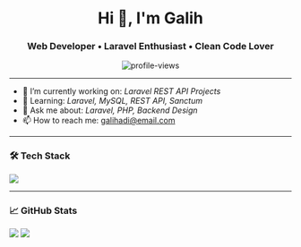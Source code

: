 <h1 align="center">Hi 👋, I'm Galih</h1>
<h3 align="center">Web Developer • Laravel Enthusiast • Clean Code Lover</h3>

<p align="center">
  <img src="https://komarev.com/ghpvc/?username=GalihAdiPrayoga&label=Profile%20views&color=0e75b6&style=flat" alt="profile-views" />
</p>

---

- 🔭 I’m currently working on: *Laravel REST API Projects*  
- 🌱 Learning: *Laravel, MySQL, REST API, Sanctum*  
- 💬 Ask me about: *Laravel, PHP, Backend Design*  
- 📫 How to reach me: [galihadi@email.com](mailto:gprayoga742@gmail.com)

---

### 🛠 Tech Stack
<p>
  <img src="https://skillicons.dev/icons?i=php,laravel,mysql,git,github,postman,vscode,react,javascript" />
</p>

---

### 📈 GitHub Stats
<p>
  <img src="https://github-readme-stats.vercel.app/api?username=GalihAdiPrayoga&show_icons=true&theme=tokyonight" />
  <img src="https://github-readme-stats.vercel.app/api/top-langs/?username=GalihAdiPrayoga&layout=compact&theme=tokyonight" />
</p>
